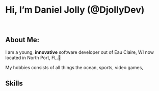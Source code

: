 <h1>Hi, I’m Daniel Jolly (@DjollyDev)</h1><br>
<h2>About Me: </h2>
<p>I am a young, <strong>innovative</strong> software developer out of Eau Claire, WI now located in North Port, FL.&#127796</p>
<p>My hobbies consists of all things the ocean, sports, video games,  
<h2>Skills</h2>

<!---
DjollyDev/DjollyDev is a ✨ special ✨ repository because its `README.md` (this file) appears on your GitHub profile.
You can click the Preview link to take a look at your changes.
--->
